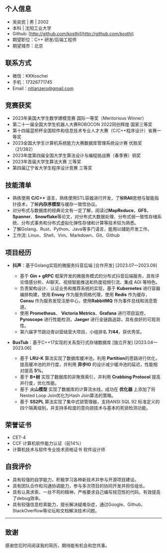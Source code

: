 ## 个人信息

- 吴奕民 | 男 | 2002
- 本科 | 沈阳工业大学
- Github: [http://github.com/kosthi](http://github.com/kosthi)
- 期望职位：C++ 研发/后端工程师
- 期望城市：北京

## 联系方式

- 微信：KKKoschei
- 手机：17326771745
- Email：nitianzero@gmail.com

## 竞赛获奖

- 2023年美国大学生数学建模竞赛 国际一等奖（Meritorious Winner）
- 第二十一届全国大学生机器人大赛ROBOCON 2022同创辉煌 国家三等奖
- 第十四届蓝桥杯全国软件和信息技术专业人才大赛（C/C++程序设计）省赛一等奖
- 2023全国大学生计算机系统能力大赛数据库管理系统设计赛 优胜奖（21/382）
- 2023年度第四届全国大学生算法设计与编程挑战赛（春季赛）铜奖
- 2023年首届大学生算法大赛 三等奖
- 第四届辽宁省大学生程序设计竞赛 三等奖

## 技能清单

- 熟练使用 **C/C++** 语言，熟练使用STL容器进行开发，了解**RAII**思想与智能指针技术，了解**内存序模型**与缓存一致性协议。
- 对分布式与数据库的经典论文有一定了解，阅读过**MapReduce**，**GFS**，**Spanner**、**Snowflake**等论文，对分布式大数据处理、分布式弱一致性存储系统、分布式事务和分布式虚拟化弹性存储和计算等技术较为熟悉。
- 了解Golang、Rust、Python、Java等多门语言，能用以辅助开发工作。
- 工作流: Linux、Shell、Vim、Markdown、Git、Github

## 项目经历

- **抖声**：基于Golang实现的微服务抖音后端 [合作开发] [2023.07—2023.09]
  - 基于 **Gin + gRPC** 框架开发的微服务模式的分布式抖音后端服务，具有评论情感分析、Al聊天、视频智能推送和热度视频引流、集成 AGI 等特色。
  - 负责架构设计、认证业务和推荐系统的实现，基于 **Kubernetes** 进行容器编排构建，使用 **Envoy** 作为服务网格代理，使用 **Redis** 作为缓存，**Consu** 作为服务发现注册中心，使用**RabbitMQ** 作为事件总线和消息管道。
  - 使用 **Prometheus**、 **Victoria Metrics**、**Grafana** 进行项目监控，**Pyroscope** 进行性能检测，**Jaeger** 进行全链路追踪，具有良好的可观测性。
  - 第六届字节跳动青训营结营大项目，小组排名 **7/44**，获优秀奖。

- **BusTub**：基于C++17实现的关系型行式存储数据库 [独立开发] [2023.04—2023.06]
  - 基于 **LRU-K** 算法实现了数据库缓冲池，利用 **Partition**的思路进行优化，提高缓冲池的并行度，并利用 **异步IO** 的设计减少缓冲池的延迟，性能相对提高 **5%**。
  - 基于 **B+树** 实现了数据库的非聚族索引，并利用 **Crabbing Protocol** 提高并行度，优化性能。
  - 基于 **火山模型** 实现了数据库的计算流水线，成功在 **优化器** 上添加了将Nested Loop Join优化为Hash Join算法的策略。
  - 基于 **SS2PL** 算法实现了集中式锁管理器，支持ANSI SQL 92 标准定义的四个隔离级别，并支持多粒度的意向锁技术与基本的死锁检测功能。

## 荣誉证书

- CET-4
- CCF 计算机软件能力认证（前14%）
- 计算机技术与软件专业技术资格证书 软件设计师

## 自我评价

- 具有较强的自学能力，积极学习各种新技术并参与开源项目建设。
- 具有团队合作和沟通协调能力，参与多次项目的协同开发并担任组长。
- 具有认真求索、一丝不苟的精神，严格要求自己编写规范性的代码，有效提高了debug效率。
- 具有较强信息检索能力，擅长解决疑难杂症，通过Google、Github、StackOverflow等论坛和文档解决技术问题。

---

## 致谢

感谢您花时间阅读我的简历，期待能有机会和您共事。
